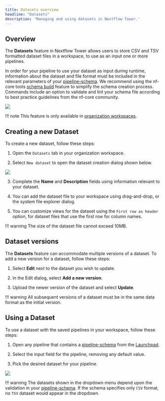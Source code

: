 ```yaml
---
title: Datasets overview
headline: "Datasets"
description: 'Managing and using datasets in Nextflow Tower.'
---
```


## Overview

The **Datasets** feature in Nextflow Tower allows users to store CSV and TSV formatted dataset files in a workspace, to use as an input one or more pipelines. 

In order for your pipeline to use your dataset as input during runtime, information about the dataset and file format must be included in the relevant parameters of your [pipeline-schema](/docs/pipeline-schema/overview.md). We recommend using the nf-core tools [schema build](https://nf-co.re/tools/#pipeline-schema) feature to simplify the schema creation process. Commands include an option to validate and lint your schema file according to best practice guidelines from the nf-core community. 


![](_images/datasets_listing.png)

!!! note
    This feature is only available in [organization workspaces](../orgs-and-teams/workspace-management.md).



## Creating a new Dataset

To create a new dataset, follow these steps:

1. Open the `Datasets` tab in your organization workspace.

2. Select `New dataset` to open the dataset creation dialog shown below.

![](_images/create_dataset.png)

3. Complete the **Name** and **Description** fields using information relevant to your dataset.

4. You can add the dataset file to your workspace using drag-and-drop, or the system file explorer dialog.

5. You can customize views for the dataset using the `First row as header` option, for dataset files that use the first row for column names.


!!! warning
    The size of the dataset file cannot exceed 10MB.


## Dataset versions

The **Datasets** feature can accommodate multiple versions of a dataset. To add a new version for a dataset, follow these steps:

1. Select **Edit** next to the dataset you wish to update.

2. In the Edit dialog, select **Add a new version**.

3. Upload the newer version of the dataset and select **Update**.

!!! warning
    All subsequent versions of a dataset must be in the same data format as the initial version.


## Using a Dataset

To use a dataset with the saved pipelines in your workspace, follow these steps:

1. Open any pipeline that contains a [pipeline-schema](/docs/pipeline-schema/overview.md) from the [Launchpad](/docs/launch/launchpad.md).

2. Select the input field for the pipeline, removing any default value. 

3. Pick the desired dataset for your pipeline.


![](_images/datasets_dropdown.png)


!!! warning
    The datasets shown in the dropdown menu depend upon the validation in your [pipeline-schema](/docs/pipeline-schema/overview.md). If the schema specifies only `CSV` format, no `TSV` dataset would appear in the dropdown.
